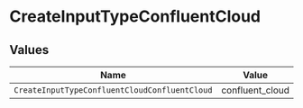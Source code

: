 # CreateInputTypeConfluentCloud


## Values

| Name                                          | Value                                         |
| --------------------------------------------- | --------------------------------------------- |
| `CreateInputTypeConfluentCloudConfluentCloud` | confluent_cloud                               |